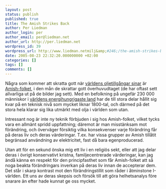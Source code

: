 ```yaml
---
layout: post
status: publish
published: true
title: The Amish Strikes Back
author: Per Liedman
author_login: per
author_email: per@liedman.net
author_url: http://per.liedman.net
wordpress_id: 39
wordpress_url: http://www.liedman.netmilj&amp;#246;/the-amish-strikes-back/
date: 2005-08-23 22:32:20.000000000 +02:00
categories: []
tags: []
comments: []
---
```

Några som kommer att skratta gott när <a href="http://per.liedman.net/index.php?/archives/32-Bensinstopp.html#extended">världens oljetillgångar sinar</a> är <a href="http://en.wikipedia.org/wiki/Amish">Amish-folket</a>, i den mån de skrattar gott överhuvudtaget (de har oftast sett allvarliga ut på de bilder jag sett). Med en befolkning på ungefär 230 000 människor i <a href="http://www.nationmaster.com/graph-T/ene_usa_per_per&int=-1">världens energihungrigaste land</a> har de till stora delar hållit sig kvar på en teknisk nivå som mycket liknar 1800-tal, och därmed på det stora hela klarar sig lika utmärkt med olja i världen som utan.

Intressant nog är inte ny teknik förbjuden i sig hos Amish-folket, vilket tycks vara en allmänt spridd uppfattning; däremot är man misstänksam mot förändring, och överväger försiktig vilka konsekvenser varje förändring får på deras liv och deras värderingar. T.ex. har vissa grupper av Amish tillåtit begränsad användning av elektricitet, fast då bara egenproducerad.

Utan att för en sekund önska mig ett liv i en religiös sekt, eller att jag delar deras i övrigt konservativt kristna, familjecentrerade värderingar, kan jag ändå känna en respekt för den principfasthet som får Amish-folket att så noga beakta förändringars inverkan på deras liv innan de accepterar dem. Det står i skarp kontrast mot den förändringstillit som råder i åtminstone I-världen. Ett uns av deras skepsis och försök till att göra helhetsanalys före snarare än efter hade kunnat ge oss mycket.
